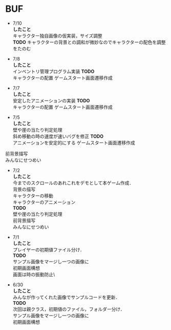 # BUF
* 7/10\
**したこと**\
キャラクター独自画像の仮実装，サイズ調整\
**TODO**
キャラクターの背景との調和が微妙なのでキャラクターの配色を調整をたのむ

* 7/8 \
**したこと** \
インベントリ管理プログラム実装
**TODO** \
キャラクターの配置
ゲームスタート画面遷移作成

* 7/7 \
**したこと** \
安定したアニメーションの実装
**TODO** \
キャラクターの配置
ゲームスタート画面遷移作成


* 7/5 \
**したこと** \
壁や崖の当たり判定処理 \
斜め移動の時の速度が速いバグを修正
**TODO** \
アニメーションを安定的にする
ゲームスタート画面遷移作成

前背景描写 \
みんなにせつめい

* 7/2 \
**したこと** \
今までのスクロールのあれこれをデモとして本ゲーム作成．\
背景の描写\
キャラクターの移動\
キャラクターのアニメーション\
**TODO** \
壁や崖の当たり判定処理 \
前背景描写 \
みんなにせつめい

* 7/1 \
**したこと** \
プレイヤーの初期値ファイル分け．\
**TODO** \
サンプル画像をマージし一つの画像に\
初期画面構想\
画面は時の振動防止\

* 6/30 \
**したこと** \
みんなが作ってくれた画像でサンプルコードを更新．\
**TODO** \
次回は親クラス，初期値のファイル，フォルダー分け．\
サンプル画像をマージし一つの画像に\
初期画面構想
